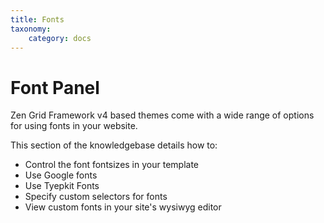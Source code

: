 ```yaml
---
title: Fonts
taxonomy:
    category: docs
---
```


# Font Panel

Zen Grid Framework v4 based themes come with a wide range of options for using fonts in your website. 

This section of the knowledgebase details how to:

- Control the font fontsizes in your template
- Use Google fonts
- Use Tyepkit Fonts
- Specify custom selectors for fonts
- View custom fonts in your site's wysiwyg editor